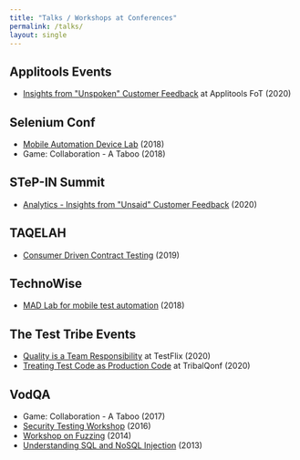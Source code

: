 ```yaml
---
title: "Talks / Workshops at Conferences"
permalink: /talks/
layout: single
---
```

## Applitools Events
- [Insights from "Unspoken" Customer Feedback](https://guildconferences.com/events/future-of-testing-winter-2020/) at Applitools FoT (2020)

## Selenium Conf
- [Mobile Automation Device Lab](https://www.youtube.com/watch?v=FY-5AXyQBl4&feature=youtu.be) (2018)
- Game: Collaboration - A Taboo (2018)

## STeP-IN Summit
- [Analytics - Insights from "Unsaid" Customer Feedback](https://www.youtube.com/watch?v=CCgJBDemNTA) (2020)

## TAQELAH
- [Consumer Driven Contract Testing](https://www.youtube.com/watch?v=CPwjGWRCZk0&ab_channel=Engineers.SG) (2019)

## TechnoWise
- [MAD Lab for mobile test automation](https://www.meetup.com/TechnoWise/events/250127214/) (2018)

## The Test Tribe Events
- [Quality is a Team Responsibility](https://youtu.be/tLtUuqmBZKo) at TestFlix (2020)
- [Treating Test Code as Production Code](https://www.slideshare.net/lavanyam210/treating-test-code-as-production-code) at TribalQonf (2020)

## VodQA
- Game: Collaboration - A Taboo (2017)
- [Security Testing Workshop](https://www.slideshare.net/lavanyam210/security-testing-operation-vijay) (2016)
- [Workshop on Fuzzing](https://github.com/bitweft/fuzzing) (2014)
- [Understanding SQL and NoSQL Injection](https://www.youtube.com/watch?v=Ufue1Y4JheM&feature=youtu.be&ab_channel=vodQA-aforumforsoftwaretestingenthusiasts) (2013)
